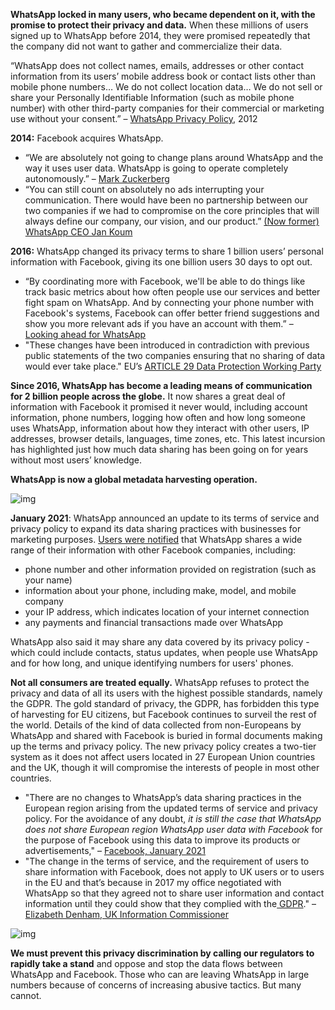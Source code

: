 **WhatsApp locked in many users, who became dependent on it, with the promise to protect their privacy and data.** When these millions of users signed up to WhatsApp before 2014, they were promised repeatedly that the company did not want to gather and commercialize their data. 

“WhatsApp does not collect names, emails, addresses or other contact information from its users’ mobile address book or contact lists other than mobile phone numbers… We do not collect location data… We do not sell or share your Personally Identifiable Information (such as mobile phone number) with other third-party companies for their commercial or marketing use without your consent.” – [WhatsApp Privacy Policy](https://techcrunch.com/2014/04/10/whatsapp-privacy/), 2012

**2014:** Facebook acquires WhatsApp. 

- “We are absolutely not going to change plans around WhatsApp and the way it uses user data. WhatsApp is going to operate completely autonomously.” – [Mark Zuckerberg](https://epic.org/privacy/ftc/whatsapp/EPIC-CDD-FTC-WhatsApp-Complaint-2016.pdf)
- “You can still count on absolutely no ads interrupting your communication. There would have been no partnership between our two companies if we had to compromise on the core principles that will always define our company, our vision, and our product.” [(Now former) WhatsApp CEO Jan Koum](https://blog.whatsapp.com/facebook)

**2016:** WhatsApp changed its privacy terms to share 1 billion users’ personal information with Facebook, giving its one billion users 30 days to opt out. 

- “By coordinating more with Facebook, we'll be able to do things like track basic metrics about how often people use our services and better fight spam on WhatsApp. And by connecting your phone number with Facebook's systems, Facebook can offer better friend suggestions and show you more relevant ads if you have an account with them.” – [Looking ahead for WhatsApp](https://blog.whatsapp.com/looking-ahead-for-whats-app)
- "These changes have been introduced in contradiction with previous public statements of the two companies ensuring that no sharing of data would ever take place." EU’s [ARTICLE 29 Data Protection Working Party](https://www.cnil.fr/sites/default/files/atoms/files/20161027_letter_of_the_chair_of_the_art_29_wp_whatsapp.pdf)



**Since 2016, WhatsApp has become a leading means of communication for 2 billion people across the globe.** It now shares a great deal of information with Facebook it promised it never would, including account information, phone numbers, logging how often and how long someone uses WhatsApp, information about how they interact with other users, IP addresses, browser details, languages, time zones, etc. This latest incursion has highlighted just how much data sharing has been going on for years without most users’ knowledge.

**WhatsApp is now a global metadata harvesting operation.** 

![img](https://specials-images.forbesimg.com/imageserve/6002db5f4c05b41da920bdd1/960x0.jpg)





**January 2021**: WhatsApp announced an update to its terms of service and privacy policy to expand its data sharing practices with businesses for marketing purposes. [Users were notified](https://faq.whatsapp.com/general/security-and-privacy/what-information-does-whatsapp-share-with-the-facebook-companies) that WhatsApp shares a wide range of their information with other Facebook companies, including:

- phone number and other information provided on registration (such as your name)
- information about your phone, including make, model, and mobile company
- your IP address, which indicates location of your internet connection
- any payments and financial transactions made over WhatsApp

WhatsApp also said it may share any data covered by its privacy policy - which could include contacts, status updates, when people use WhatsApp and for how long, and unique identifying numbers for users' phones.



**Not all consumers are treated equally.** WhatsApp refuses to protect the privacy and data of all its users with the highest possible standards, namely the GDPR. The gold standard of privacy, the GDPR, has forbidden this type of harvesting for EU citizens, but Facebook continues to surveil the rest of the world. Details of the kind of data collected from non-Europeans by WhatsApp and shared with Facebook is buried in formal documents making up the terms and privacy policy. The new privacy policy creates a two-tier system as it does not affect users located in 27 European Union countries and the UK, though it will compromise the interests of people in most other countries. 

- "There are no changes to WhatsApp’s data sharing practices in the European region arising from the updated terms of service and privacy policy. For the avoidance of any doubt, *it is still the case that WhatsApp does not share European region WhatsApp user data with Facebook* for the purpose of Facebook using this data to improve its products or advertisements," – [Facebook, January 2021](https://www.irishtimes.com/business/technology/whatsapp-says-european-users-do-not-have-to-share-data-with-facebook-1.4452435)
- "The change in the terms of service, and the requirement of users to share information with Facebook, does not apply to UK users or to users in the EU and that’s because in 2017 my office negotiated with WhatsApp so that they agreed not to share user information and contact information until they could show that they complied with the[ GDPR](https://www.theguardian.com/technology/gdpr)." – [Elizabeth Denham, UK Information Commissioner](https://www.theguardian.com/technology/2021/jan/26/uk-regulator-to-write-to-whatsapp-over-facebook-data-sharing)

![img](https://lh6.googleusercontent.com/EJ27aOOSlAkOl4g5j9PI924QG91KxQJk2rw_cf2an4JZmZ1xsLDSgD0_qZmrE5Lt22nJAyZeNMqkPoKjKV-i5S7GtRgIvo0_XGMVBfdugIMAUPQuvB9ev25GhYzDEYGiPXtpy9k)







**We must prevent this privacy discrimination by calling our regulators to rapidly take a stand** and oppose and stop the data flows between WhatsApp and Facebook. Those who can are leaving WhatsApp in large numbers because of concerns of increasing abusive tactics. But many cannot.